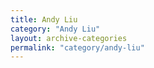 ```yaml
---
title: Andy Liu
category: "Andy Liu"
layout: archive-categories
permalink: "category/andy-liu"
---
```

